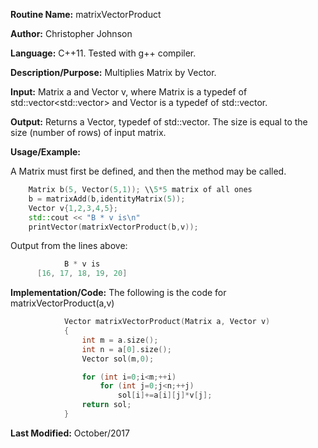 **Routine Name:** matrixVectorProduct

**Author:** Christopher Johnson

**Language:** C++11. Tested with g++ compiler.

**Description/Purpose:** 
Multiplies Matrix by Vector.

**Input:**
Matrix a and Vector v, where Matrix is a typedef of std::vector<std::vector<double>> and Vector is a typedef of std::vector<double>.

**Output:**
Returns a Vector, typedef of std::vector<double>. The size is equal to the size (number of rows) of input matrix.

**Usage/Example:**

A Matrix must first be defined, and then the method may be called.
```C++
    Matrix b(5, Vector(5,1)); \\5*5 matrix of all ones
    b = matrixAdd(b,identityMatrix(5));
    Vector v{1,2,3,4,5};
    std::cout << "B * v is\n"
    printVector(matrixVectorProduct(b,v));
```
Output from the lines above:
```c++
			B * v is
      [16, 17, 18, 19, 20]
```


**Implementation/Code:** The following is the code for matrixVectorProduct(a,v)
```c++
			Vector matrixVectorProduct(Matrix a, Vector v)
			{
				int m = a.size();
				int n = a[0].size();
				Vector sol(m,0);

				for (int i=0;i<m;++i)
					for (int j=0;j<n;++j)
						sol[i]+=a[i][j]*v[j];
				return sol;
			}
```
**Last Modified:** October/2017
